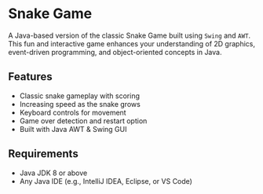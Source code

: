 # Snake Game 

A Java-based version of the classic Snake Game built using `Swing` and `AWT`. This fun and interactive game enhances your understanding of 2D graphics, event-driven programming, and object-oriented concepts in Java.

##  Features

- Classic snake gameplay with scoring
- Increasing speed as the snake grows
- Keyboard controls for movement
- Game over detection and restart option
- Built with Java AWT & Swing GUI

##  Requirements

- Java JDK 8 or above
- Any Java IDE (e.g., IntelliJ IDEA, Eclipse, or VS Code)



